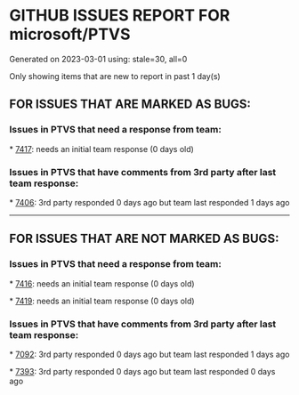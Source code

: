 
# GITHUB ISSUES REPORT FOR microsoft/PTVS


Generated on 2023-03-01 using: stale=30, all=0


Only showing items that are new to report in past 1 day(s)


## FOR ISSUES THAT ARE MARKED AS BUGS:


### Issues in PTVS that need a response from team:


\* [7417](https://github.com/microsoft/PTVS/issues/7417 "No intellisense when from 'PYTHONPATH'"): needs an initial team response (0 days old)

### Issues in PTVS that have comments from 3rd party after last team response:


\* [7406](https://github.com/microsoft/PTVS/issues/7406 "Python project reports a .NET Framwork error when .NET Core library is referenced"): 3rd party responded 0 days ago but team last responded 1 days ago

---

## FOR ISSUES THAT ARE NOT MARKED AS BUGS:


### Issues in PTVS that need a response from team:


\* [7416](https://github.com/microsoft/PTVS/issues/7416 "After changing the settings it didn't work. "): needs an initial team response (0 days old)

\* [7419](https://github.com/microsoft/PTVS/issues/7419 "Environment Management UI"): needs an initial team response (0 days old)

### Issues in PTVS that have comments from 3rd party after last team response:


\* [7092](https://github.com/microsoft/PTVS/issues/7092 "Stub paths setting not observed"): 3rd party responded 0 days ago but team last responded 1 days ago

\* [7393](https://github.com/microsoft/PTVS/issues/7393 "reportMissingModuleSource:  Visual Studio 2022 / Python"): 3rd party responded 0 days ago but team last responded 0 days ago
